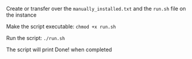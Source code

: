 Create or transfer over the  ``` manually_installed.txt ```  and the ``` run.sh ``` file on the instance 

Make the script executable: ``` chmod +x run.sh ``` 

Run the script: ``` ./run.sh ``` 

The script will print Done! when completed 
